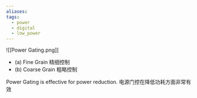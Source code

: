 ```yaml
---
aliases: 
tags:
  - power
  - digital
  - low_power
---
```

![[Power Gating.png]]

- (a) Fine Grain 精细控制
- (b) Coarse Grain 粗略控制

Power Gating is effective for power reduction.
电源门控在降低功耗方面非常有效
